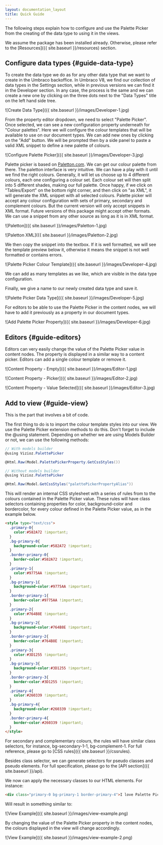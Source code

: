```yaml
---
layout: documentation_layout
title: Quick Guide
---
```


The following steps explain how to configure and use the Palette Picker from the creating of the data type to using it in the views.

We assume the package has been installed already. Otherwise, please refer to the [Resources]({{ site.baseurl }}/resources) section.

## Configure data types {#guide-data-type}

To create the data type we do as for any other data type that we want to create in the Umbraco backoffice. In Umbraco V8, we find our collection of data types in the Settings section, while in previous versions we can find it in the Developer section. In any case, the process is the same and we can create a new one by clicking on the three dots next to the "Data Types" title on the left hand side tree.

![Create Data Type]({{ site.baseurl }}/images/Developer-1.jpg)

From the property editor dropdown, we need to select "Palette Picker". Once selected, we can see a new configuration property underneath for "Colour palettes". Here we will configure the colour templates that will be available to use on our document types. We can add new ones by clicking on the "Add" button. We will be prompted then by a side panel to paste a valid XML snippet to define a new palette of colours.

![Configure Palette Picker]({{ site.baseurl }}/images/Developer-3.jpg)

Palette picker is based on [Paletton.com](https://paletton.com/). We can get our colour palette from there. The paletton interface is very intuitive. We can have a play with it until we find the right colours. Generally, it will let us choose up to 4 different colours, each one configuring a colour set. Each colour set will then split into 5 different shades, making our full palette. Once happy, if we click on "Tables/Export" on the bottom right corner, and then click on "as XML", it will generate the XML snippet with all selected colours. Palette picker will accept any colour configuration with sets of primary, secondary and complement colours. But the current version will only accept snippets in XML format. Future versions of this package might accept other formats. We can use a snippet from any other source as long as it is in XML format.

![Paletton]({{ site.baseurl }}/images/Paletton-1.jpg)

![Paletton XML]({{ site.baseurl }}/images/Paletton-2.jpg)

We then copy the snippet into the textbox. If it is well formatted, we will see the template preview below it, otherwise it means the snippet is not well formatted or contains errors.

![Palette Picker Colour Template]({{ site.baseurl }}/images/Developer-4.jpg)

We can add as many templates as we like, which are visible in the data type configuration.

Finally, we give a name to our newly created data type and save it.

![Palette Picker Data Type]({{ site.baseurl }}/images/Developer-5.jpg)

For editors to be able to use the Palette Picker in the content nodes, we will have to add it previously as a property in our document types.

![Add Palette Picker Property]({{ site.baseurl }}/images/Developer-6.jpg)

## Editors {#guide-editors}

Editors can very easily change the value of the Palette Picker value in content nodes. The property is displayed in a similar way to a content picker. Editors can add a single colour template or remove it.

![Content Property - Empty]({{ site.baseurl }}/images/Editor-1.jpg)

![Content Property - Picker]({{ site.baseurl }}/images/Editor-2.jpg)

![Content Property - Value Selected]({{ site.baseurl }}/images/Editor-3.jpg)

## Add to view {#guide-view}

This is the part that involves a bit of code.

The first thing to do is to import the colour template styles into our view. We use the Palette Picker extension methods to do this. Don't forget to include the @using statement. Depending on whether we are using Models Builder or not, we can use the following methods:

````csharp
// With models builder
@using Vizioz.PalettePicker

@Html.Raw(Model.PalettePickerProperty.GetCssStyles())
````

````csharp
// Without models builder
@using Vizioz.PalettePicker

@Html.Raw(Model.GetCssStyles("palettePickerPropertyAlias"))
````

This will render an internal CSS stylesheet with a series of rules from to the colours contained in the Palette Picker value. These rules will have class selectors containing properties for color, background-color and bordercolor, for every colour defined in the Palette Picker value, as in the example below.

````html
<style type="text/css">
  .primary-0{
    color:#582A72 !important;
  }
  .bg-primary-0{
    background-color:#582A72 !important;
  }
  .border-primary-0{
    border-color:#582A72 !important;
  }
  .primary-1{
    color:#9775AA !important;
  }
  .bg-primary-1{
    background-color:#9775AA !important;
  }
  .border-primary-1{
    border-color:#9775AA !important;
  }
  .primary-2{
    color:#764B8E !important;
  }
  .bg-primary-2{
    background-color:#764B8E !important;
  }
  .border-primary-2{
    border-color:#764B8E !important;
  }
  .primary-3{
    color:#3D1255 !important;
  }
  .bg-primary-3{
    background-color:#3D1255 !important;
  }
  .border-primary-3{
    border-color:#3D1255 !important;
  }
  .primary-4{
    color:#260339 !important;
  }
  .bg-primary-4{
    background-color:#260339 !important;
  }
  .border-primary-4{
    border-color:#260339 !important;
  }
</style>
````

For secondary and complementary colours, the rules will have similar class selectors, for instance, bg-secondary-1-1, bg-complement-1. For full reference, please go to [CSS rules]({{ site.baseurl }}/cssrules).

Besides class selector, we can generate selectors for pseudo classes and pseudo elements. For full specification, please go to the [API section]({{ site.baseurl }}/api).

We now can apply the necessary classes to our HTML elements. For instance:

````html
<div class="primary-0 bg-primary-1 border-primary-4">I love Palette Picker</div>
````

Will result in something similar to:

![View Example]({{ site.baseurl }}/images/view-example.png)

By changing the value of the Palette Picker property in the content nodes, the colours displayed in the view will change accordingly.

![View Example]({{ site.baseurl }}/images/view-example-2.png)
